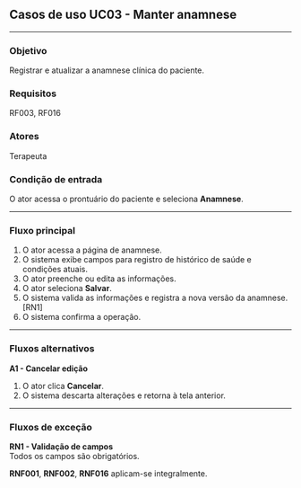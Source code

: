 ## Casos de uso UC03 - Manter anamnese

---

### Objetivo  
Registrar e atualizar a anamnese clínica do paciente.

### Requisitos  
RF003, RF016

### Atores  
Terapeuta 

### Condição de entrada  
O ator acessa o prontuário do paciente e seleciona **Anamnese**.

---

### Fluxo principal  

1. O ator acessa a página de anamnese.  
2. O sistema exibe campos para registro de histórico de saúde e condições atuais.  
3. O ator preenche ou edita as informações.  
4. O ator seleciona **Salvar**.  
5. O sistema valida as informações e registra a nova versão da anamnese. [RN1]  
6. O sistema confirma a operação.

---

### Fluxos alternativos  

**A1 - Cancelar edição**  
1. O ator clica **Cancelar**.  
2. O sistema descarta alterações e retorna à tela anterior.

---

### Fluxos de exceção  

**RN1 - Validação de campos**  
Todos os campos são obrigatórios.  

**RNF001**, **RNF002**, **RNF016** aplicam-se integralmente.